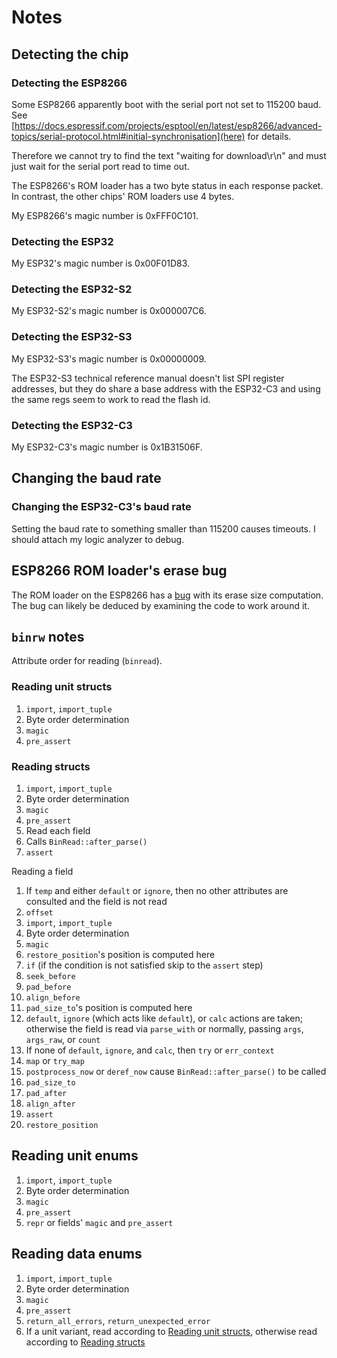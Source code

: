 # Notes

## Detecting the chip

### Detecting the ESP8266

Some ESP8266 apparently boot with the serial port not set to 115200 baud. See
[https://docs.espressif.com/projects/esptool/en/latest/esp8266/advanced-topics/serial-protocol.html#initial-synchronisation](here)
for details.

Therefore we cannot try to find the text "waiting for download\r\n" and must
just wait for the serial port read to time out.

The ESP8266's ROM loader has a two byte status in each response packet. In
contrast, the other chips' ROM loaders use 4 bytes.

My ESP8266's magic number is 0xFFF0C101.

### Detecting the ESP32

My ESP32's magic number is 0x00F01D83.

### Detecting the ESP32-S2

My ESP32-S2's magic number is 0x000007C6.

### Detecting the ESP32-S3

My ESP32-S3's magic number is 0x00000009.

The ESP32-S3 technical reference manual doesn't list SPI register addresses,
but they do share a base address with the ESP32-C3 and using the same regs
seem to work to read the flash id.

### Detecting the ESP32-C3

My ESP32-C3's magic number is 0x1B31506F.

## Changing the baud rate

### Changing the ESP32-C3's baud rate

Setting the baud rate to something smaller than 115200 causes timeouts. I
should attach my logic analyzer to debug.

## ESP8266 ROM loader's erase bug

The ROM loader on the ESP8266 has a
[bug](https://docs.espressif.com/projects/esptool/en/latest/esp8266/advanced-topics/serial-protocol.html#erase-size-bug)
with its erase size computation. The bug can likely be deduced by examining
the code to work around it.


## `binrw` notes

Attribute order for reading (`binread`).

### Reading unit structs
1. `import`, `import_tuple`
2. Byte order determination
3. `magic`
4. `pre_assert`

### Reading structs
1. `import`, `import_tuple`
2. Byte order determination
3. `magic`
4. `pre_assert`
5. Read each field
6. Calls `BinRead::after_parse()`
7. `assert`

Reading a field
1. If `temp` and either `default` or `ignore`, then no other attributes are consulted and the field is not read
2. `offset`
3. `import`, `import_tuple`
4. Byte order determination
5. `magic`
6. `restore_position`'s position is computed here
7. `if` (if the condition is not satisfied skip to the `assert` step)
8. `seek_before`
9. `pad_before`
10. `align_before`
11. `pad_size_to`'s position is computed here
12. `default`, `ignore` (which acts like `default`), or `calc` actions are taken; otherwise the field is read via `parse_with` or normally, passing `args`, `args_raw`, or `count`
13. If none of `default`, `ignore`, and `calc`, then `try` or `err_context`
14. `map` or `try_map`
15. `postprocess_now` or `deref_now` cause `BinRead::after_parse()` to be called
16. `pad_size_to`
17. `pad_after`
18. `align_after`
19. `assert`
20. `restore_position`

## Reading unit enums
1. `import`, `import_tuple`
2. Byte order determination
3. `magic`
4. `pre_assert`
5. `repr` or fields' `magic` and `pre_assert`

## Reading data enums
1. `import`, `import_tuple`
2. Byte order determination
3. `magic`
4. `pre_assert`
5. `return_all_errors`, `return_unexpected_error`
6. If a unit variant, read according to [Reading unit structs](#reading-unit-structs), otherwise read according to [Reading structs](#reading-structs)

